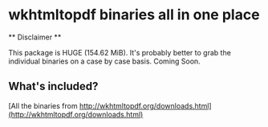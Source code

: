 # wkhtmltopdf binaries all in one place

** Disclaimer **

This package is HUGE (154.62 MiB). It's probably better to grab the individual binaries on a case by case basis. Coming Soon.

## What's included?

[All the binaries from http://wkhtmltopdf.org/downloads.html](http://wkhtmltopdf.org/downloads.html)